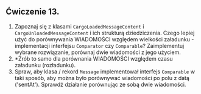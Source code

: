 ## Ćwiczenie 13.
1. Zapoznaj się z klasami `CargoLoadedMessageContent` i `CargoUnloadedMessageContent`
   i ich strukturą dziedziczenia.
   Czego lepiej użyć do porównywania WIADOMOŚCI względem wielkości załadunku -
   implementacji interfejsu `Comparator` czy `Comparable`?
   Zaimplementuj wybrane rozwiązanie, porównaj dwie wiadomości z jego użyciem.
2. *Zrób to samo dla porównania WIADOMOŚCI względem czasu załadunku (rozładunku).
3. Spraw, aby klasa / rekord `Message` implementował interfejs `Comparable` w taki sposób,
   aby można było porównywać wiadomości po polu z datą ('sentAt'). Sprawdź działanie porównując
   ze sobą dwie wiadomości.
